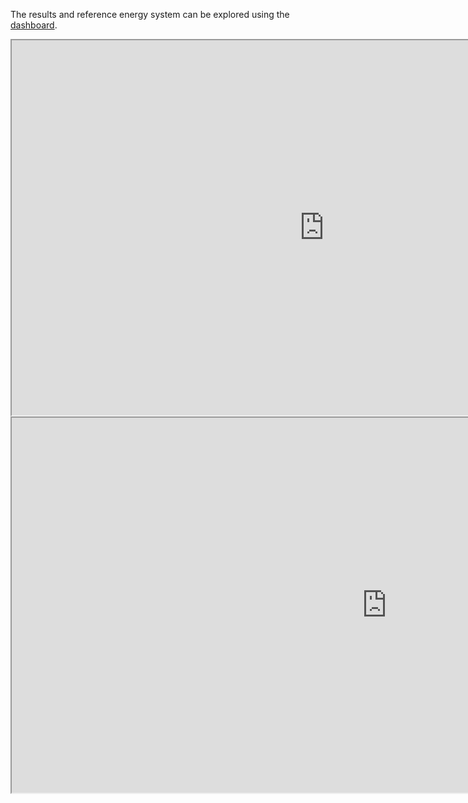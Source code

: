 The results and reference energy system can be explored using the [dashboard](https://sedos.apps.rl-institut.de/).

[//]: # (&#40;<iframe src="https://sedos.apps.rl-institut.de/scalars/chart/?scenario_id=6&parameters_id=13"></iframe>&#41;)

<iframe src="http://localhost:8000/scalars/chart/?scenario_id=8&parameters_id=5" width="1000" height="600"></iframe>

<iframe src="http://localhost:8000/energysystem/network_graph/?structure=SEDOS-structure-all&mapping=fr&sectors=ind&seperate_join=agg&process=&commodity=" width="1200" height="600"></iframe>

[//]: # (<iframe src="http://localhost:8000/energysystem/aggregation_graph?lod=2&structure=SEDOS-structure-all.xlsx&sectors=tra" width="1200" height="2000"></iframe>)